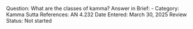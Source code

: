 Question: What are the classes of kamma?
Answer in Brief: -
 Category: Kamma
Sutta References: AN 4.232
Date Entered: March 30, 2025
Review Status: Not started